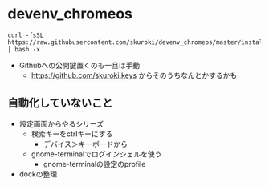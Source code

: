 # devenv_chromeos

```
curl -fsSL https://raw.githubusercontent.com/skuroki/devenv_chromeos/master/install.sh | bash -x
```

* Githubへの公開鍵置くのも一旦は手動
  * https://github.com/skuroki.keys からそのうちなんとかするかも

## 自動化していないこと

* 設定画面からやるシリーズ
  * 検索キーをctrlキーにする
    * デバイス＞キーボードから
  * gnome-terminalでログインシェルを使う
    * gnome-terminalの設定のprofile
* dockの整理
